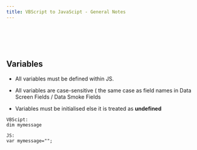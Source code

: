 ```yaml
---
title: VBScript to JavaScipt - General Notes
---
```


 
=

Variables
---------

-   All variables must be defined within JS.

-   All variables are case-sensitive ( the same case as field names in Data
    Screen Fields / Data Smoke Fields

-   Variables must be initialised else it is treated as **undefined**

~~~~~~~~~~~~~~~~~~~~~~~~~~~~~~~~~~~~~~~~~~~~~~~~~~~~~~~~~~~~~~~~~~~~~~~~~~~~~~~~
VBScipt:
dim mymessage

JS:
var mymessage="";
~~~~~~~~~~~~~~~~~~~~~~~~~~~~~~~~~~~~~~~~~~~~~~~~~~~~~~~~~~~~~~~~~~~~~~~~~~~~~~~~
